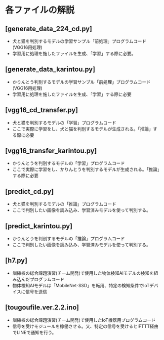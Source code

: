 # 各ファイルの解説

## [generate_data_224_cd.py]
* 犬と猫を判別するモデルの学習サンプル「前処理」プログラムコード(VGG16用処理)
 * 学習用に処理を施したファイルを生成、「学習」する際に必要。

## [generate_data_karintou.py]
* かりんとう判別するモデルの学習サンプル「前処理」プログラムコード(VGG16用処理)
 * 学習用に処理を施したファイルを生成、「学習」する際に必要

## [vgg16_cd_transfer.py]
* 犬と猫を判別するモデルの「学習」プログラムコード
 * ここで実際に学習をし、犬と猫を判別するモデルが生成される。「推論」する際に必要

## [vgg16_transfer_karintou.py]
* かりんとうを判別するモデルの「学習」プログラムコード
 * ここで実際に学習をし、かりんとうを判別するモデルが生成される。「推論」する際に必要

## [predict_cd.py]
* 犬と猫を判別するモデルの「推論」プログラムコード
 * ここで判別したい画像を読み込み、学習済みモデルを使って判別する。

## [predict_karintou.py]
* かりんとうを判別するモデルの「推論」プログラムコード
 * ここで判別したい画像を読み込み、学習済みモデルを使って判別する。

## [h7.py]
* 訓練校の総合課題演習(チーム開発)で使用した物体検知AIモデルの検知を組み込んだプログラムコード
 * 物体検知AIモデルは「MobileNet-SSD」を転用、特定の検知条件でIoTデバイスに信号を送信

## [tougoufile.ver.2.2.ino]
* 訓練校の総合課題演習(チーム開発)で使用したIoT機器用プログラムコード
 * 信号を受けモジュールを稼働させる。又、特定の信号を受けるとIFTTT経由でLINEで通知を行う。